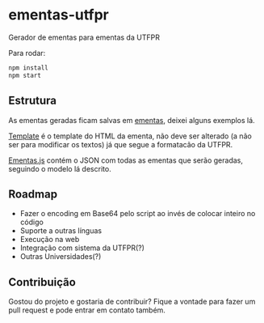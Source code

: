 # ementas-utfpr
Gerador de ementas para ementas da UTFPR


Para rodar: 
``` bash
npm install
npm start
```

## Estrutura

As ementas geradas ficam salvas em [ementas](./ementas/), deixei alguns exemplos lá.

[Template](templates/ementa.mustache) é o template do HTML da ementa, não deve ser alterado (a não ser para modificar os textos) já que segue a formatacão da UTFPR.

[Ementas.js](ementas.js) contém o JSON com todas as ementas que serão geradas, seguindo o modelo lá descrito.

## Roadmap

- Fazer o encoding em Base64 pelo script ao invés de colocar inteiro no código
- Suporte a outras línguas
- Execução na web
- Integração com sistema da UTFPR(?)
- Outras Universidades(?)

## Contribuição

Gostou do projeto e gostaria de contribuir? Fique a vontade para fazer um pull request e pode entrar em contato também.
